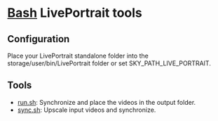 # [Bash](../../README.md) LivePortrait tools

## Configuration

Place your LivePortrait standalone folder into the storage/user/bin/LivePortrait folder or set
SKY_PATH_LIVE_PORTRAIT.

## Tools

- [run.sh](run.sh): Synchronize and place the videos in the output folder.
- [sync.sh](sync.sh): Upscale input videos and synchronize.
